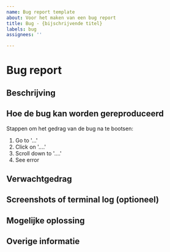 ```yaml
---
name: Bug report template
about: Voor het maken van een bug report
title: Bug - {bijschrijvende titel}
labels: bug
assignees: ''

---
```


# Bug report
## Beschrijving
<!-- Een beschrijving van de bug -->

## Hoe de bug kan worden gereproduceerd
Stappen om het gedrag van de bug na te bootsen:
1. Go to '...'
2. Click on '....'
3. Scroll down to '....'
4. See error

## Verwachtgedrag
<!-- Welk gedrag verwacht je te krijgen -->

## Screenshots of terminal log (optioneel)
<!-- Hier kan een screenshot of een kopie van de terminal log aan toegevoegd worden zodat de error duidelijk te zien is -->

## Mogelijke oplossing
<!-- Wat is een oplossing om deze bug te verhelpen -->

## Overige informatie
<!-- Voeg hier overige informatie toe zoals bijv. de gebruikte browser -->
